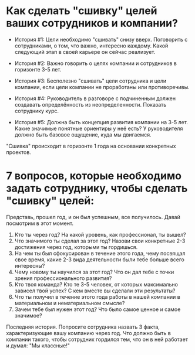 # Как сделать "сшивку" целей ваших сотрудников и компании? #

- История #1: 
Цели необходимо "сшивать" снизу вверх. Поговорить с сотрудниками, о том, что важно, интересно каждому. Какой следующий этап в своей карьере он сейчас реализует.

- История #2: 
Важно говорить о целях компании и сотрудников в горизонте 3-5 лет. 

- История #3:
Бесполезно "сшивать" цели сотрудника и цели компании, если цели компании не проработаны или противоречивы. 

- История #4:
Руководитель в разговоре с подчиненным должен создавать определённость из неопределенности. Показать сотруднику курс. 

- История #5:
Должна быть концепция развития компании на 3-5 лет. Какие значимые понятные ориентиры у неё есть? У руководителя должно быть базовое ощущение, куда мы двигаемся. 

"Сшивка" происходит в горизонте 1 года на основании конкретных проектов.  

# 7 вопросов, которые необходимо задать сотруднику, чтобы сделать "сшивку" целей: #

Представь, прошел год, и он был успешным, все получилось. Давай посмотрим в этот момент. 

1. Кто ты через год? На какой уровень, как профессионал, ты вышел? 
2. Что значимого ты сделал за этот год? Назови свои конкретные 2-3 достижения через год, которыми ты гордишься.
3. На чем ты был сфокусирован в течение этого года, чему посвящал свое время, какие 2-3 вида деятельности были тебе больше всего интересны?
4. Чему новому ты научился за этот год? Что он дал тебе с точки зрения профессионального развития?
5. Кто твоя команда? Кто те 3-5 человек, от которых максимально зависел твой успех? С кем вместе вы сделали эти результаты?
6. Что ты получил в течение этого года работы в нашей компании в материальном и нематериальном смысле?
7. Зачем тебе был нужен этот год? Что было самое ценное и самое значимое?


Последняя история. 
Попросите сотрудника назвать 3 факта, характеризующие вашу компанию через год. Что должно быть в компании такого, чтобы сотрудник гордился тем, что он в ней работает и думал: "Мы классные!"
